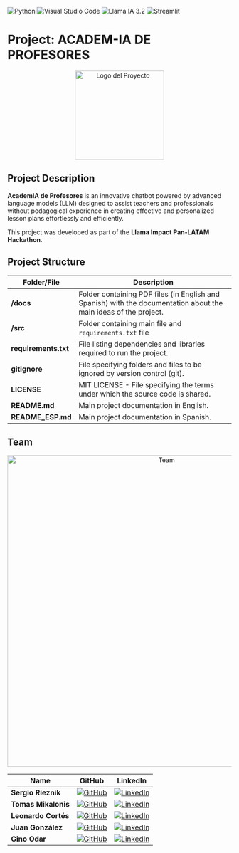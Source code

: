 ![Python](https://img.shields.io/badge/Python-3776AB?style=flat&logo=python&logoColor=white)
![Visual Studio Code](https://img.shields.io/badge/Visual_Studio_Code-007ACC?style=flat&logo=visual-studio-code&logoColor=white)
![Llama IA 3.2](https://img.shields.io/badge/Llama%20IA%203.2-FF9900?style=flat&logo=pytorch&logoColor=white)
![Streamlit](https://img.shields.io/badge/Streamlit-FF4B4B?style=flat&logo=streamlit&logoColor=white)


# Project: ACADEM-IA DE PROFESORES

<p align="center">
  <img src="https://drive.google.com/uc?export=view&id=18dntlBui6z--fLlvf0dJRJb9MVA_-y_4" alt="Logo del Proyecto" width="200">
</p>

## Project Description

**AcademIA de Profesores** is an innovative chatbot powered by advanced language models (LLM) designed to assist teachers and professionals without pedagogical experience in creating effective and personalized lesson plans effortlessly and efficiently.

This project was developed as part of the **Llama Impact Pan-LATAM Hackathon**.


## Project Structure

| Folder/File              | Description                                                                                  |
| ------------------------ | -------------------------------------------------------------------------------------------- |
| **/docs**                | Folder containing PDF files (in English and Spanish) with the documentation about the main ideas of the project.|
| **/src**                 | Folder containing main file and `requirements.txt` file |
| **requirements.txt**     | File listing dependencies and libraries required to run the project.                           |
| **gitignore**            | File specifying folders and files to be ignored by version control (git).                      |
| **LICENSE**              | MIT LICENSE - File specifying the terms under which the source code is shared.                 |
| **README.md**            | Main project documentation in English.                                                         |
| **README_ESP.md**        | Main project documentation in Spanish.                                                         |



## Team

<p align="center">
  <img src="https://drive.google.com/uc?export=view&id=1h6T9oYLD-UYUX2pfSJ7e7nDict1klE5I" alt="Team" width="700">
</p>


| Name                   | GitHub                                                                                      | LinkedIn                                                                                           |
|------------------------|--------------------------------------------------------------------------------------------|---------------------------------------------------------------------------------------------------|
| **Sergio Rieznik**     | [![GitHub](https://img.shields.io/badge/GitHub-181717?style=flat-square&logo=github&logoColor=white)](https://github.com/)     | [![LinkedIn](https://img.shields.io/badge/LinkedIn-%231DA1F2.svg?style=flat-square&logo=linkedin&logoColor=white)](https://www.linkedin.com/in/sergiorieznik/) |
| **Tomas Mikalonis**    | [![GitHub](https://img.shields.io/badge/GitHub-181717?style=flat-square&logo=github&logoColor=white)](https://github.com/)     | [![LinkedIn](https://img.shields.io/badge/LinkedIn-%231DA1F2.svg?style=flat-square&logo=linkedin&logoColor=white)](https://www.linkedin.com/in/tomas-mikalonis/) |
| **Leonardo Cortés**    | [![GitHub](https://img.shields.io/badge/GitHub-181717?style=flat-square&logo=github&logoColor=white)](https://github.com/leocortes85/) | [![LinkedIn](https://img.shields.io/badge/LinkedIn-%231DA1F2.svg?style=flat-square&logo=linkedin&logoColor=white)](https://www.linkedin.com/in/leonardo-cort%C3%A9s-zambrano/) |
| **Juan González**      | [![GitHub](https://img.shields.io/badge/GitHub-181717?style=flat-square&logo=github&logoColor=white)](https://github.com/juanfrank77/) | [![LinkedIn](https://img.shields.io/badge/LinkedIn-%231DA1F2.svg?style=flat-square&logo=linkedin&logoColor=white)](https://www.linkedin.com/in/juanfrank77/) |
| **Gino Odar**          | [![GitHub](https://img.shields.io/badge/GitHub-181717?style=flat-square&logo=github&logoColor=white)](https://github.com/gino23odar/) | [![LinkedIn](https://img.shields.io/badge/LinkedIn-%231DA1F2.svg?style=flat-square&logo=linkedin&logoColor=white)](https://www.linkedin.com/in/gino-odar/) |
